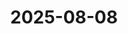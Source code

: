 ---
layout: now
status: Working on a little script to make these updates super easy. Also really close to publishing the first draft of the website.
title: 2025-08-08
---